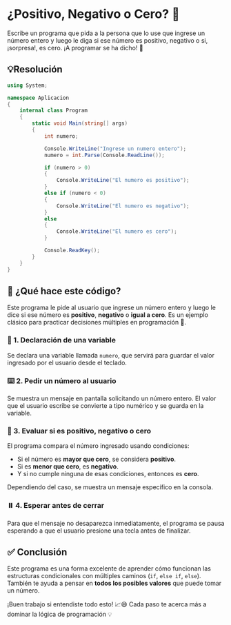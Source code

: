 # ¿Positivo, Negativo o Cero? 🤔

Escribe un programa que pida a la persona que lo use que ingrese un número entero y luego le diga si ese número es positivo, negativo o si, ¡sorpresa!, es cero. ¡A programar se ha dicho! 🚀

## 💡Resolución

```csharp
using System;

namespace Aplicacion
{
    internal class Program
    {
        static void Main(string[] args)
        {
            int numero;

            Console.WriteLine("Ingrese un numero entero");
            numero = int.Parse(Console.ReadLine());

            if (numero > 0)
            {
                Console.WriteLine("El numero es positivo");
            }
            else if (numero < 0)
            {
                Console.WriteLine("El numero es negativo");
            }
            else
            {
                Console.WriteLine("El numero es cero");
            }

            Console.ReadKey();
        }
    }
}
```

## 🧠 ¿Qué hace este código?

Este programa le pide al usuario que ingrese un número entero y luego le dice si ese número es **positivo**, **negativo** o **igual a cero**. Es un ejemplo clásico para practicar decisiones múltiples en programación 🎯.

### 🔢 1. Declaración de una variable

Se declara una variable llamada `numero`, que servirá para guardar el valor ingresado por el usuario desde el teclado.

### ⌨️ 2. Pedir un número al usuario

Se muestra un mensaje en pantalla solicitando un número entero. El valor que el usuario escribe se convierte a tipo numérico y se guarda en la variable.

### 🧭 3. Evaluar si es positivo, negativo o cero

El programa compara el número ingresado usando condiciones:

- Si el número es **mayor que cero**, se considera **positivo**.
- Si es **menor que cero**, es **negativo**.
- Y si no cumple ninguna de esas condiciones, entonces es **cero**.

Dependiendo del caso, se muestra un mensaje específico en la consola.

### ⏸️ 4. Esperar antes de cerrar

Para que el mensaje no desaparezca inmediatamente, el programa se pausa esperando a que el usuario presione una tecla antes de finalizar.

## ✅ Conclusión

Este programa es una forma excelente de aprender cómo funcionan las estructuras condicionales con múltiples caminos (`if`, `else if`, `else`). También te ayuda a pensar en **todos los posibles valores** que puede tomar un número.

¡Buen trabajo si entendiste todo esto! 📈😄 Cada paso te acerca más a dominar la lógica de programación 💡
